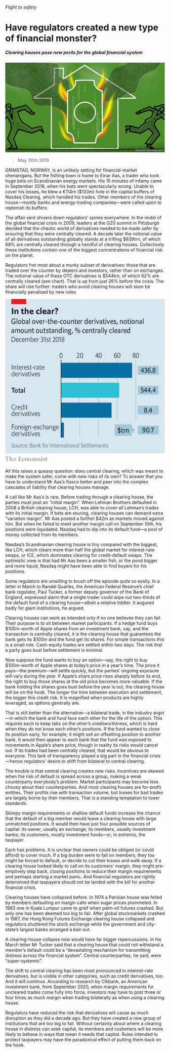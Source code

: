 ###### Flight to safety

# Have regulators created a new type of financial monster? 

##### Clearing houses pose new perils for the global financial system 

![image](images/20190601_FND001_0.jpg) 

> May 30th 2019 

GRIMSTAD, NORWAY, is an unlikely setting for financial-market shenanigans. But the fishing town is home to Einar Aas, a trader who took huge bets on Scandinavian energy markets. His 15 minutes of infamy came in September 2018, when his bets went spectacularly wrong. Unable to cover his losses, he blew a €114m ($133m) hole in the capital buffers of Nasdaq Clearing, which handled his trades. Other members of the clearing house—mostly banks and energy-trading companies—were called upon to replenish its buffers. 

The affair sent shivers down regulators’ spines everywhere. In the midst of the global financial crisis in 2009, leaders at the G20 summit in Pittsburgh decided that the chaotic world of derivatives needed to be made safer by ensuring that they were centrally cleared. A decade later the notional value of all derivatives outstanding globally stands at a trifling $639trn, of which 68% are centrally cleared through a handful of clearing houses. Collectively these institutions contain one of the biggest concentrations of financial risk on the planet. 

Regulators fret most about a murky subset of derivatives: those that are traded over the counter by dealers and investors, rather than on exchanges. The notional value of these OTC derivatives is $544trn, of which 62% are centrally cleared (see chart). That is up from just 26% before the crisis. The share will rise further: traders who avoid clearing houses will soon be financially penalised by new rules. 

![image](images/20190601_FNC164.png) 

All this raises a queasy question: does central clearing, which was meant to make the system safer, come with new risks of its own? To answer that you have to understand Mr Aas’s fiasco better and peer into the complex cascades of liability that clearing houses manage. 

A call like Mr Aas’s is rare. Before trading through a clearing house, the parties must post an “initial margin”. When Lehman Brothers defaulted in 2008 a British clearing house, LCH, was able to cover all Lehman’s trades with its initial margin. If bets are souring, clearing houses can demand extra “variation margin”. Mr Aas posted a further $42m as markets moved against him. But when he failed to meet another margin call on September 10th, his positions were liquidated. Nasdaq had to dip into its default fund—a pool of money collected from its members. 

Nasdaq’s Scandinavian clearing house is tiny compared with the biggest, like LCH, which clears more than half the global market for interest-rate swaps, or ICE, which dominates clearing for credit-default swaps. The optimistic view is that had Mr Aas been a smaller fish, or the pond bigger and more liquid, Nasdaq might have been able to find buyers for his positions. 

Some regulators are unwilling to brush off the episode quite so easily. In a letter in March to Randal Quarles, the American Federal Reserve’s chief bank regulator, Paul Tucker, a former deputy governor of the Bank of England, expressed alarm that a single trader could wipe out two-thirds of the default fund of a clearing house—albeit a relative tiddler. It augured badly for giant institutions, he argued. 

Clearing houses can work as intended only if no one believes they can fail. Their purpose is to sit between market participants. If a hedge fund buys $100m-worth of Apple shares from an investment bank, say, and the transaction is centrally cleared, it is the clearing house that guarantees the bank gets its $100m and the fund get its shares. For simple transactions this is a small role. Cash-equity trades are settled within two days. The risk that a party goes bust before settlement is minimal. 

Now suppose the fund wants to buy an option—say, the right to buy $100m-worth of Apple shares at today’s price in a year’s time. The price it pays—the premium—will settle quickly, but the parties’ ongoing exposure will vary during the year. If Apple’s share price rises sharply before its end, the right to buy those shares at the old price becomes more valuable. If the bank holding the shares goes bust before the year is out, the clearing house will be on the hook. The longer the time between execution and settlement, the bigger this credit risk. It is magnified when products are highly leveraged, as options generally are. 

That is still better than the alternative—a bilateral trade, in the industry argot—in which the bank and fund face each other for the life of the option. This requires each to keep tabs on the other’s creditworthiness, which is hard when they do not know each other’s positions. If the fund wanted to close its position early, for example, it might sell an offsetting position to another bank. It would then appear to each bank that the fund was exposed to movements in Apple’s share price, though in reality its risks would cancel out. If its trades had been centrally cleared, that would be obvious to everyone. This lack of transparency played a big part in the financial crisis—hence regulators’ desire to shift from bilateral to central clearing. 

The trouble is that central clearing creates new risks. Incentives are skewed when the risk of default is spread across a group, making a weak counterparty everybody’s problem. Market participants may become less choosy about their counterparties. And most clearing houses are for-profit entities. Their profits rise with transaction volume, but losses for bad trades are largely borne by their members. That is a standing temptation to lower standards. 

Skimpy margin requirements or shallow default funds increase the chance that the default of a big member would leave a clearing house with large unmatched positions. It would then have just four possible sources of capital: its owner, usually an exchange; its members, usually investment banks; its customers, mostly investment funds—or, in extremis, the taxpayer. 

Each has problems. It is unclear that owners could be obliged (or could afford) to cover much. If a big burden were to fall on members, they too might be forced to default, or decide to cut their losses and walk away. If a clearing house looked likely to call on its customers’ margin, they might pre-emptively step back, closing positions to reduce their margin requirements and perhaps starting a market panic. And financial regulators are rightly determined that taxpayers should not be landed with the bill for another financial crisis. 

Clearing houses have collapsed before. In 1974 a Parisian house was felled by members defaulting on margin calls when sugar prices plummeted. In 1983 one in Kuala Lumpur came to grief when palm-oil futures crashed. But only one has been deemed too big to fail. After global stockmarkets crashed in 1987, the Hong Kong Futures Exchange clearing house collapsed and regulators shuttered the stock exchange while the government and city-state’s largest banks arranged a bail-out. 

A clearing-house collapse now would have far bigger repercussions. In his March letter Mr Tucker said that a clearing house that could not withstand a member’s default could be a “devastating mechanism for transmitting distress across the financial system”. Central counterparties, he said, were “super-systemic”. 

The shift to central clearing has been most pronounced in interest-rate derivatives, but is visible in other categories, such as credit derivatives, too. And it will continue. According to research by Citibank, an American investment bank, from September 2020, when margin requirements for uncleared trades come fully into force, investors may have to post three or four times as much margin when trading bilaterally as when using a clearing house. 

Regulators have reduced the risk that derivatives will cause as much disruption as they did a decade ago. But they have created a new group of institutions that are too big to fail. Without certainty about where a clearing house in distress can seek capital, its members and customers will be more likely to behave in ways that mean it needs that capital. Rules intended to protect taxpayers may have the paradoxical effect of putting them back on the hook. 

